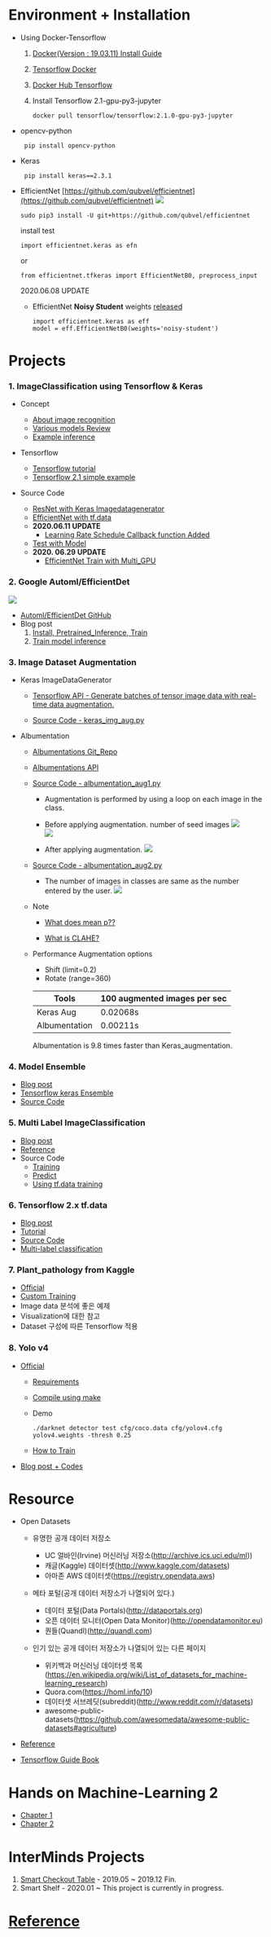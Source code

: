 # Environment + Installation
 - Using Docker-Tensorflow  
  
   1. [Docker(Version : 19.03.11) Install Guide](https://pervin0527.github.io/docker/)
   2. [Tensorflow Docker](https://www.tensorflow.org/install/docker?hl=ko)
   3. [Docker Hub Tensorflow](https://hub.docker.com/r/tensorflow/tensorflow/)
   4. Install Tensorflow 2.1-gpu-py3-jupyter  
   
          docker pull tensorflow/tensorflow:2.1.0-gpu-py3-jupyter


 - opencv-python
 
        pip install opencv-python
         
 - Keras
        
        pip install keras==2.3.1

  - EfficientNet [https://github.com/qubvel/efficientnet](https://github.com/qubvel/efficientnet)
    ![](doc_imgs/efficientnet.png)

        sudo pip3 install -U git+https://github.com/qubvel/efficientnet
    install test

        import efficientnet.keras as efn

      or  

        from efficientnet.tfkeras import EfficientNetB0, preprocess_input

    2020.06.08 UPDATE
      - EfficientNet **Noisy Student** weights [released](https://www.kaggle.com/c/bengaliai-cv19/discussion/132894)

            import efficientnet.keras as eff
            model = eff.EfficientNetB0(weights='noisy-student')


# Projects

### 1. ImageClassification using Tensorflow & Keras
   - Concept
      - [About image recognition](http://research.sualab.com/introduction/2017/11/29/image-recognition-overview-1.html)
      - [Various models Review](https://hoya012.github.io/blog/deeplearning-classification-guidebook-1/)
      - [Example inference](http://research.sualab.com/practice/2018/01/17/image-classification-deep-learning.html)

   - Tensorflow
      - [Tensorflow tutorial](https://github.com/pervin0527/pervinco/blob/master/tensorflow_tutorial.md)
      - [Tensorflow 2.1 simple example](https://www.kaggle.com/philculliton/a-simple-tf-2-1-notebook)

   - Source Code
     - [ResNet with Keras Imagedatagenerator](https://github.com/pervin0527/pervinco/blob/master/source/keras_resnet50_train.py)
     - [EfficientNet with tf.data](https://github.com/pervin0527/pervinco/blob/master/source/Efnet_tf_data_train.py)
     - **2020.06.11 UPDATE**
       - [Learning Rate Schedule Callback function Added](https://github.com/pervin0527/pervinco/blob/05ba90f7a1921ddc84c79f3be8c232119de0b0e6/source/Efnet_tf_data_train.py#L147)
     - [Test with Model](https://github.com/pervin0527/pervinco/blob/master/source/tf2_model_test.py)
     - **2020. 06.29 UPDATE**
       - [EfficientNet Train with Multi_GPU](https://github.com/pervin0527/pervinco/blob/master/source/Efnet_multi_gpu_train.py)
     
 
### 2. Google Automl/EfficientDet    
  ![](doc_imgs/efficientdet0.png)
   - [Automl/EfficientDet GitHub](https://github.com/google/automl/tree/master/efficientdet)
   - Blog post
     1. [Install, Pretrained_Inference, Train](https://pervin0527.github.io/efficientdet/)
     2. [Train model inference](https://pervin0527.github.io/efficientdet2/)


### 3. Image Dataset Augmentation
   - Keras ImageDataGenerator  
     - [Tensorflow API - Generate batches of tensor image data with real-time data augmentation.](https://www.tensorflow.org/api_docs/python/tf/keras/preprocessing/image/ImageDataGenerator?version=nightly)

     - [Source Code - keras_img_aug.py](https://github.com/pervin0527/pervinco/blob/master/source/keras_img_aug.py)
    
   - Albumentation  
      - [Albumentations Git_Repo](https://github.com/albumentations-team/albumentations)
      - [Albumentations API ](https://albumentations.readthedocs.io/en/latest/api/augmentations.html#module-albumentations.augmentations.functional)
      - [Source Code - albumentation_aug1.py](https://github.com/pervin0527/pervinco/blob/master/source/albumentation_aug1.py)  
          - Augmentation is performed by using a loop on each image in the class.

          - Before applying augmentation.  number of seed images
          ![](doc_imgs/alb_graph1.png)  
          ![](doc_imgs/alb_graph2.png)

          - After applying augmentation.
          ![](doc_imgs/alb_graph3.png) 

      -  [Source Code - albumentation_aug2.py](https://github.com/pervin0527/pervinco/blob/master/source/albumentation_aug2.py)  
          - The number of images in classes are same as the number entered by the user.
            ![](doc_imgs/alb_graph4.png)  
    
      - Note
          - [What does mean p??](https://github.com/albumentations-team/albumentations/issues/586#issue-596422426)

          - [What is CLAHE?](https://opencv-python.readthedocs.io/en/latest/doc/20.imageHistogramEqualization/imageHistogramEqualization.html#clahe-contrast-limited-adaptive-histogram-equalization)
  
      -  Performance
         Augmentation options
         - Shift (limit=0.2)
         - Rotate (range=360)

         Tools | 100 augmented images per sec
         ----- | ------------
         Keras Aug | 0.02068s
         Albumentation | 0.00211s

         Albumentation is 9.8 times faster than Keras_augmentation.


### 4. Model Ensemble
   - [Blog post](https://pervin0527.github.io/ensemble/)
   - [Tensorflow keras Ensemble](https://www.tensorflow.org/guide/keras/functional)
   - [Source Code](https://github.com/pervin0527/pervinco/blob/master/source/assemble_train.py)


### 5. Multi Label ImageClassification
  - [Blog post](https://pervin0527.github.io/multilabelclassification/)
  - [Reference](https://www.analyticsvidhya.com/blog/2019/04/build-first-multi-label-image-classification-model-python/)
  - Source Code  
     - [Training](https://github.com/pervin0527/pervinco/blob/master/source/multi_label_train.py)  
     - [Predict](https://github.com/pervin0527/pervinco/blob/master/source/tf2_multi_label_predict.py)  
     - [Using tf.data training](https://github.com/pervin0527/pervinco/blob/master/source/tf2_multi_label_classification.py)


### 6. Tensorflow 2.x tf.data
   - [Blog post](https://pervin0527.github.io/tf2-data/)
   - [Tutorial](https://gist.github.com/pervin0527/e9af4e0faab83243cb7f26990cac77f8)  
   - [Source Code](https://github.com/pervin0527/pervinco/blob/master/source/tf2_image_classification.py)
   - [Multi-label classification](https://pervin0527.github.io/tf2-data2/)


### 7. Plant_pathology from Kaggle
   - [Official](https://www.kaggle.com/tarunpaparaju/plant-pathology-2020-eda-models/)
   - [Custom Training](https://github.com/pervin0527/pervinco/blob/master/plant_pathology_2020.ipynb)
   - Image data 분석에 좋은 예제
   - Visualization에 대한 참고
   - Dataset 구성에 따른 Tensorflow 적용 


### 8. Yolo v4
   - [Official](https://github.com/AlexeyAB/darknet)
     - [Requirements](https://github.com/AlexeyAB/darknet#requirements)
     - [Compile using make](https://github.com/AlexeyAB/darknet#how-to-compile-on-linux-using-make)
     - Demo  
    
           ./darknet detector test cfg/coco.data cfg/yolov4.cfg yolov4.weights -thresh 0.25

     - [How to Train](https://github.com/AlexeyAB/darknet#how-to-train-to-detect-your-custom-objects)

  - [Blog post + Codes](https://pervin0527.github.io/YOLOv4/)


# Resource
  - Open Datasets
     - 유명한 공개 데이터 저장소
         - UC 얼바인(Irvine) 머신러닝 저장소(http://archive.ics.uci.edu/ml))
         - 캐글(Kaggle) 데이터셋(http://www.kaggle.com/datasets)
         - 아마존 AWS 데이터셋(https://registry.opendata.aws)

     - 메타 포털(공개 데이터 저장소가 나열되어 있다.)
         - 데이터 포털(Data Portals)(http://dataportals.org)
         - 오픈 데이터 모니터(Open Data Monitor)(http://opendatamonitor.eu)
         - 퀀들(Quandl)(http://quandl.com)

     - 인기 있는 공개 데이터 저장소가 나열되어 있는 다른 페이지
         - 위키백과 머신러닝 데이터셋 목록(https://en.wikipedia.org/wiki/List_of_datasets_for_machine-learning_research)
         - Quora.com(https://homl.info/10)
         - 데이터셋 서브레딧(subreddit)(http://www.reddit.com/r/datasets)
         - awesome-public-datasets(https://github.com/awesomedata/awesome-public-datasets#agriculture)
  
 - [Reference](https://github.com/pervin0527/pervinco/blob/master/reference.md)
 - [Tensorflow Guide Book](https://github.com/pervin0527/pervinco/blob/master/tensorflow_tutorial.md)

# Hands on Machine-Learning 2
   - [Chapter 1](https://github.com/pervin0527/pervinco/blob/master/hands_on_ml_2/chapter1.ipynb)
   - [Chapter 2](https://github.com/pervin0527/pervinco/blob/master/hands_on_ml_2/chapter2.ipynb)

# InterMinds Projects
  1. [Smart Checkout Table](https://pervin0527.github.io/SCO/) - 2019.05 ~ 2019.12 Fin.
  2. Smart Shelf - 2020.01 ~ This project is currently in progress.

# [Reference](https://github.com/pervin0527/pervinco/blob/master/reference.md)